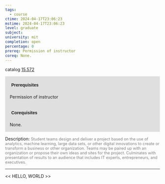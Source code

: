 ```yaml
---
tags:
  - course
ctime: 2024-04-17T23:06:23
mstime: 2024-04-17T23:06:23
level: graduate
subject: 
university: mit
completion: open
percentage: 0
prereq: Permission of instructor
coreq: None.
---
```


catalog [15.572](http://student.mit.edu/catalog/m15b.html#15.572)

<span style="display: block; padding: 15px; background-color: rgb(100, 100, 100, 0.2);"><font id="m_prereq1200_0" style="display: block; font-family: Arial, sans-serif; font-weight: bold; padding: 5px">Prerequisites</font><br><span id="prereq1200_0">Permission of instructor</span></span>
<span style="display: block; padding: 15px; background-color: rgb(100, 100, 100, 0.2);"><font id="m_coreq1200_0" style="display: block; font-family: Arial, sans-serif; font-weight: bold; padding: 5px">Corequisites</font><br><span id="coreq1200_0">None.</span></span>

<font style="">Description:</font>
<font style="color: grey; font-size: 0.8rem;">Student teams design and deliver a project based on the use of analytics, machine learning, large data sets, or other digital innovations to create or transform a business or other organization. Teams may be paired up with an organization or propose their own ideas and sites for the project. Culminates with presentation of results to an audience that includes IT experts, entrepreneurs, and executives.</font>



---

<< HELLO, WORLD >>

